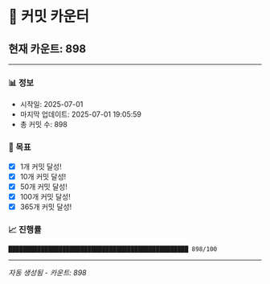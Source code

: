 # 🔢 커밋 카운터

## 현재 카운트: 898

---

### 📊 정보
- 시작일: 2025-07-01
- 마지막 업데이트: 2025-07-01 19:05:59
- 총 커밋 수: 898

### 🎯 목표
- [x] 1개 커밋 달성!
- [x] 10개 커밋 달성!
- [x] 50개 커밋 달성!
- [x] 100개 커밋 달성!
- [x] 365개 커밋 달성!

### 📈 진행률
```
██████████████████████████████████████████████████ 898/100
```

---
*자동 생성됨 - 카운트: 898*
